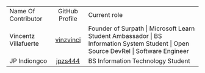 ||||
|:--- |:---: |---|
| Name Of Contributor | GitHub Profile | Current role |
Vincentz Villafuerte | [vinzvinci](https://github.com/vinzvinci) |Founder of Surpath &#124; Microsoft Learn Student Ambassador &#124; BS Information System Student &#124; Open Source DevRel &#124; Software Engineer |
JP Indiongco | [jpzs444](https://github.com/jpzs444) |BS Information Technology Student |

